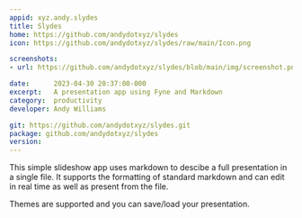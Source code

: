 ```yaml
---
appid: xyz.andy.slydes
title: Slydes
home: https://github.com/andydotxyz/slydes
icon: https://github.com/andydotxyz/slydes/raw/main/Icon.png

screenshots:
- url: https://github.com/andydotxyz/slydes/blob/main/img/screenshot.png?raw=true

date:      2023-04-30 20:37:00-000
excerpt:   A presentation app using Fyne and Markdown
category:  productivity
developer: Andy Williams

git: https://github.com/andydotxyz/slydes.git
package: github.com/andydotxyz/slydes
version: 
---
```


This simple slideshow app uses markdown to descibe a full presentation in a single file.
It supports the formatting of standard markdown and can edit in real time as well as present from the file.

Themes are supported and you can save/load your presentation.
